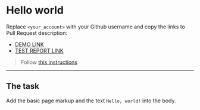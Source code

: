 # Hello world
Replace `<your_account>` with your Github username and copy the links to Pull Request description:
- [DEMO LINK](https://vshepel.github.io/layout_hello-world/)
- [TEST REPORT LINK](https://vshepel.github.io/layout_hello-world/report/html_report/)

> Follow [this instructions](https://mate-academy.github.io/layout_task-guideline/#how-to-solve-the-layout-tasks-on-github)
___

## The task
Add the basic page markup and the text `Hello, world!` into the body.
